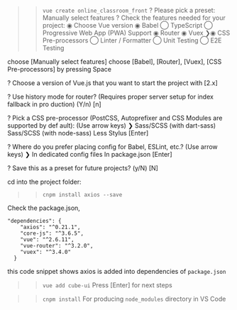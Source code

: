
>> `vue create online_classroom_front`
? Please pick a preset: Manually select features
? Check the features needed for your project: 
 ◉ Choose Vue version
 ◉ Babel
 ◯ TypeScript
 ◯ Progressive Web App (PWA) Support
 ◉ Router
 ◉ Vuex
❯◉ CSS Pre-processors
 ◯ Linter / Formatter
 ◯ Unit Testing
 ◯ E2E Testing

choose [Manually select features]
choose [Babel], [Router], [Vuex], [CSS Pre-processors] by pressing Space

? Choose a version of Vue.js that you want to start the project with [2.x]

? Use history mode for router? (Requires proper server setup for index fallback in pro
duction) (Y/n) [n]

? Pick a CSS pre-processor (PostCSS, Autoprefixer and CSS Modules are supported by def
ault): (Use arrow keys)
❯ Sass/SCSS (with dart-sass) 
  Sass/SCSS (with node-sass) 
  Less 
  Stylus 
[Enter]

? Where do you prefer placing config for Babel, ESLint, etc.? (Use arrow keys)
❯ In dedicated config files 
  In package.json 
[Enter]

? Save this as a preset for future projects? (y/N) [N]



cd into the project folder:
>> `cnpm install axios --save`

Check the package.json, 
```
"dependencies": {
    "axios": "^0.21.1",
    "core-js": "^3.6.5",
    "vue": "^2.6.11",
    "vue-router": "^3.2.0",
    "vuex": "^3.4.0"
  }
```
this code snippet shows axios is added into dependencies of `package.json`

>> `vue add cube-ui`
Press [Enter] for next steps

>> `cnpm install`
For producing `node_modules` directory in VS Code


